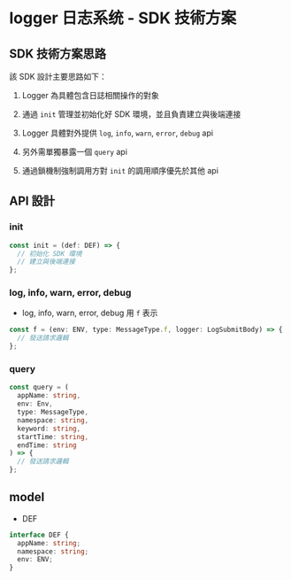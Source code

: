 # logger 日志系统 - SDK 技術方案

## SDK 技術方案思路

該 SDK 設計主要思路如下：

1. Logger 為具體包含日誌相關操作的對象

2. 通過 `init` 管理並初始化好 SDK 環境，並且負責建立與後端連接

3. Logger 具體對外提供 `log`, `info`, `warn`, `error`, `debug` api

4. 另外需單獨暴露一個 `query` api

5. 通過鎖機制強制調用方對 `init` 的調用順序優先於其他 api

## API 設計

### init

```ts
const init = (def: DEF) => {
  // 初始化 SDK 環境
  // 建立與後端連接
};
```

### log, info, warn, error, debug

- log, info, warn, error, debug 用 `f` 表示

```ts
const f = (env: ENV, type: MessageType.f, logger: LogSubmitBody) => {
  // 發送請求邏輯
};
```

### query

```ts
const query = (
  appName: string,
  env: Env,
  type: MessageType,
  namespace: string,
  keyword: string,
  startTime: string,
  endTime: string
) => {
  // 發送請求邏輯
};
```

## model

- DEF

```ts
interface DEF {
  appName: string;
  namespace: string;
  env: ENV;
}
```
